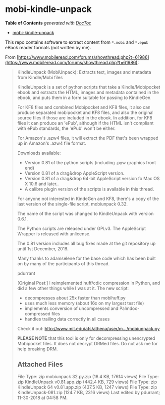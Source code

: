 # mobi-kindle-unpack


<!-- START doctoc generated TOC please keep comment here to allow auto update -->
<!-- DON'T EDIT THIS SECTION, INSTEAD RE-RUN doctoc TO UPDATE -->
**Table of Contents**  *generated with [DocToc](https://github.com/thlorenz/doctoc)*

- [mobi-kindle-unpack](#mobi-kindle-unpack)

<!-- END doctoc generated TOC please keep comment here to allow auto update -->



This repo contains software to extract content from `*.mobi` and `*.epub` eBook reader formats (not written
by me).


From
[https://www.mobileread.com/forums/showthread.php?t=61986](https://www.mobileread.com/forums/showthread.php?t=61986):

> KindleUnpack (MobiUnpack): Extracts text, images and metadata from Kindle/Mobi files
>
> KindleUnpack is a set of python scripts that take a Kindle/Mobipocket ebook and extracts the HTML, images
> and metadata contained in the ebook, and puts them in a form suitable for passing to KindleGen.
>
> For KF8 files and combined Mobipocket and KF8 files, it also can produce separated mobipocket and KF8
> files, and also the original source files if those are included in the ebook. In addition, for KF8 files
> it can produce an 'ePub', although if the HTML isn't compliant with ePub standards, the 'ePub' won't be
> either.
>
> For Amazon's .azw4 files, it will extract the PDF that's been wrapped up in Amazon's .azw4 file format.
>
> Downloads available:
> * Version 0.81 of the python scripts (including .pyw graphics front end)
> * Version 0.81 of a drag&drop AppleScript version.
> * Version 0.81 of a drag&drop 64-bit AppleScript version fo Mac OS X 10.6 and later..
> * A calibre plugin version of the scripts is available in this thread.
>
> For anyone not interested in KindeGen and KF8, there's a copy of the last version of the single-file
> script, mobiunpack 0.32.
>
> The name of the script was changed to KindleUnpack with version 0.6.1.
>
> The Python scripts are released under GPLv3. The AppleScript Wrapper is released with unlicense.
>
> The 0.81 version includes all bug fixes made at the git repository up until 1st December, 2018.
>
> Many thanks to adamselene for the base code which has been built on by many of the participants of this
> thread.
>
> pdurrant
>
>
>
> [Original Post:]
> I reimplemented huff/cdic compression in Python, and did a few other things while I was at it. The new script:
>
> * decompresses about 25x faster than mobihuff.py
> * uses much less memory (about 16x on my largest test file)
> * implements conversion of uncompressed and Palmdoc-compressed files
> * handles trailing data correctly in all cases
>
> Check it out: http://www.mit.edu/afs/athena/user/m.../mobiunpack.py
>
> **PLEASE NOTE** that this tool is only for decompressing unencrypted Mobipocket files. It does not decrypt
> DRMed files. Do not ask me for help breaking DRM.
>
> ## Attached Files
>
> File Type: zip  mobiunpack 32.py.zip (18.4 KB, 17614 views)
> File Type: zip  KindleUnpack v0.81.app.zip (442.4 KB, 729 views)
> File Type: zip  KindleUnpack 64 v0.81.app.zip (437.5 KB, 1247 views)
> File Type: zip  KindleUnpack-081.zip (124.7 KB, 2316 views)
> Last edited by pdurrant; 11-30-2018 at 04:58 PM.